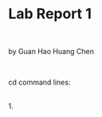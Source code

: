 <h1>Lab Report 1</h1>
<br/>
<p>by Guan Hao Huang Chen</p>
<br/>
<p>cd command lines:</p>
<br/>
1.
<br/>
